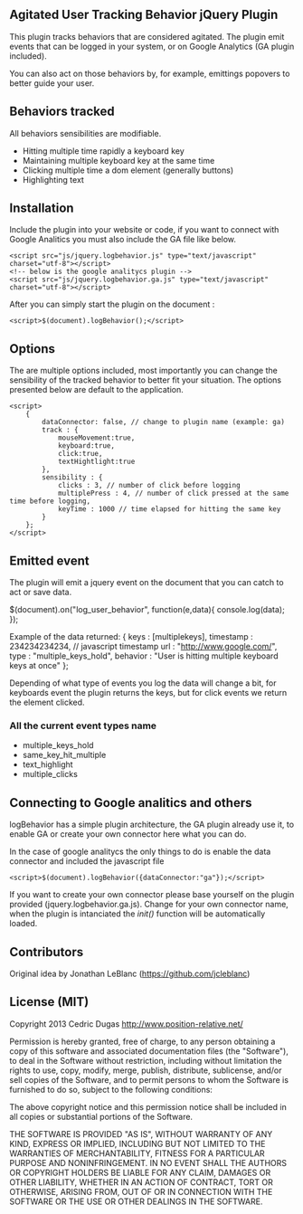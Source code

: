 ## Agitated User Tracking Behavior jQuery Plugin

This plugin tracks behaviors that are considered agitated. The plugin emit events that can be logged in your system, or on Google Analytics (GA plugin  included).

You can also act on those behaviors by, for example, emittings popovers to better guide your user. 

## Behaviors tracked

All behaviors sensibilities are modifiable.

+ Hitting multiple time rapidly a keyboard key
+ Maintaining multiple keyboard key at the same time
+ Clicking multiple time a dom element (generally buttons)
+ Highlighting text

## Installation

Include the plugin into your website or code, if you want to connect with Google Analitics you must also include the GA file like below.

	<script src="js/jquery.logbehavior.js" type="text/javascript" charset="utf-8"></script>
	<!-- below is the google analitycs plugin -->
	<script src="js/jquery.logbehavior.ga.js" type="text/javascript" charset="utf-8"></script>

After you can simply start the plugin on the document :

	<script>$(document).logBehavior();</script>

## Options
The are multiple options included, most importantly you can change the sensibility of the tracked behavior to better fit your situation. The options presented below are default to the application.

	<script>
		{
            dataConnector: false, // change to plugin name (example: ga)
            track : {
                mouseMovement:true,
                keyboard:true,
                click:true,
                textHightlight:true
            },
            sensibility : {
                clicks : 3, // number of click before logging
                multiplePress : 4, // number of click pressed at the same time before logging,
                keyTime : 1000 // time elapsed for hitting the same key
            }
        };
	</script>


## Emitted event

The plugin will emit a jquery event on the document that you can catch to act or save data.

$(document).on("log_user_behavior", function(e,data){
	console.log(data);
});

Example of the data returned:
	 {
	    keys : [multiplekeys],
	    timestamp : 234234234234, // javascript timestamp
	    url : "http://www.google.com/",
	    type : "multiple_keys_hold",
	    behavior : "User is hitting multiple keyboard keys at once"
	};

Depending of what type of events you log the data will change a bit, for keyboards event the plugin returns the keys, but for click events we return the element clicked.

### All the current event types name

+ multiple_keys_hold
+ same_key_hit_multiple
+ text_highlight
+ multiple_clicks


## Connecting to Google analitics and others

logBehavior has a simple plugin architecture, the GA plugin already use it, to enable GA or create your own connector here what you can do.

In the case of google analitycs the only things to do is enable the data connector and included the javascript file 

	<script>$(document).logBehavior({dataConnector:"ga"});</script>

If you want to create your own connector please base yourself on the plugin provided (jquery.logbehavior.ga.js). Change for your own connector name, when the plugin is intanciated the *init()* function will be automatically loaded.

## Contributors

Original idea by Jonathan LeBlanc (https://github.com/jcleblanc) 

## License (MIT)

Copyright 2013 Cedric Dugas
http://www.position-relative.net/

Permission is hereby granted, free of charge, to any person obtaining
a copy of this software and associated documentation files (the
"Software"), to deal in the Software without restriction, including
without limitation the rights to use, copy, modify, merge, publish,
distribute, sublicense, and/or sell copies of the Software, and to
permit persons to whom the Software is furnished to do so, subject to
the following conditions:

The above copyright notice and this permission notice shall be
included in all copies or substantial portions of the Software.

THE SOFTWARE IS PROVIDED "AS IS", WITHOUT WARRANTY OF ANY KIND,
EXPRESS OR IMPLIED, INCLUDING BUT NOT LIMITED TO THE WARRANTIES OF
MERCHANTABILITY, FITNESS FOR A PARTICULAR PURPOSE AND
NONINFRINGEMENT. IN NO EVENT SHALL THE AUTHORS OR COPYRIGHT HOLDERS BE
LIABLE FOR ANY CLAIM, DAMAGES OR OTHER LIABILITY, WHETHER IN AN ACTION
OF CONTRACT, TORT OR OTHERWISE, ARISING FROM, OUT OF OR IN CONNECTION
WITH THE SOFTWARE OR THE USE OR OTHER DEALINGS IN THE SOFTWARE.